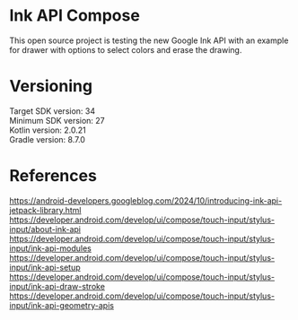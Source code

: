 # Ink API Compose
This open source project is testing the new Google Ink API with an example for drawer with options to select colors and erase the drawing.

# Versioning
Target SDK version: 34 <br />
Minimum SDK version: 27 <br />
Kotlin version: 2.0.21 <br />
Gradle version: 8.7.0 <br />

# References
https://android-developers.googleblog.com/2024/10/introducing-ink-api-jetpack-library.html <br />
https://developer.android.com/develop/ui/compose/touch-input/stylus-input/about-ink-api <br />
https://developer.android.com/develop/ui/compose/touch-input/stylus-input/ink-api-modules <br />
https://developer.android.com/develop/ui/compose/touch-input/stylus-input/ink-api-setup <br />
https://developer.android.com/develop/ui/compose/touch-input/stylus-input/ink-api-draw-stroke <br />
https://developer.android.com/develop/ui/compose/touch-input/stylus-input/ink-api-geometry-apis <br />